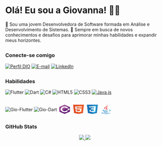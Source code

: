 # Olá! Eu sou a Giovanna! 👋🏻

🌱 Sou uma jovem Desenvolvedora de Software formada em Análise e Desenvolvimento de Sistemas.
🚀 Sempre em busca de novos conhecimentos e desafios para aprimorar minhas habilidades e expandir meus horizontes.


##

### Conecte-se comigo

[![Perfil DIO](https://img.shields.io/badge/-Meu%20Perfil%20na%20DIO-ffe5b4?style=for-the-badge)](https://web.dio.me/users/giovannams3999)
[![E-mail](https://img.shields.io/badge/-Email-800080?style=for-the-badge&logo=microsoft-outlook&logoColor=ffffff)](mailto:giovannams3999@gmail.com)
[![LinkedIn](https://img.shields.io/badge/-LinkedIn-ffe5b4?style=for-the-badge&logo=linkedin&logoColor=000000)](https://www.linkedin.com/in/giovannams/)

##

### Habilidades

![Flutter](https://img.shields.io/badge/Flutter-800080?style=for-the-badge&logo=flutter&logoColor=ffffff)
![Dart](https://img.shields.io/badge/Dart-ffe5b4?style=for-the-badge&logo=dart&logoColor=000000)
![C#](https://img.shields.io/badge/CSharp-800080?style=for-the-badge&logo=csharp&logoColor=ffffff)
![HTML5](https://img.shields.io/badge/HTML-ffe5b4?style=for-the-badge&logo=html5&logoColor=000000)
![CSS3](https://img.shields.io/badge/CSS3-800080?style=for-the-badge&logo=css3&logoColor=ffffff)
[![Java.js](https://img.shields.io/badge/Java.js-ffe5b4?style=for-the-badge&logo=java.js&logoColor=000000)](https://git-scm.com/doc)
<div style="display: inline_block"><br>
  <img align="center" alt="Gio-Flutter" height="30" width="40" src="https://cdn.jsdelivr.net/gh/devicons/devicon/icons/flutter/flutter-original.svg">
  <img align="center" alt="Gio-Dart" height="30" width="40" src="https://cdn.jsdelivr.net/gh/devicons/devicon/icons/dart/dart-original.svg">
  <img align="center" alt="Gio-CSharp" height="30" width="40" src="https://raw.githubusercontent.com/devicons/devicon/master/icons/csharp/csharp-original.svg">
  <img align="center" alt="Gio-HTML" height="30" width="40" src="https://raw.githubusercontent.com/devicons/devicon/master/icons/html5/html5-original.svg">
  <img align="center" alt="Gio-CSS" height="30" width="40" src="https://raw.githubusercontent.com/devicons/devicon/master/icons/css3/css3-original.svg">
  <img align="center" alt="Gio-Java.js" height="30" width="40" src="https://raw.githubusercontent.com/devicons/devicon/master/icons/java/java-original.svg">
</div>

##

### GitHub Stats

<div align="center">
  <a href="https://github.com/GiovannaMS">
  <img height="180em" src="https://github-readme-stats.vercel.app/api?username=GiovannaMS&show_icons=true&theme=ambient_gradient&include_all_commits=true&count_private=true"/>
  <img height="180em" src="https://github-readme-stats.vercel.app/api/top-langs/?username=GiovannaMS&layout=compact&langs_count=7&theme=ambient_gradient"/>
</div> 
